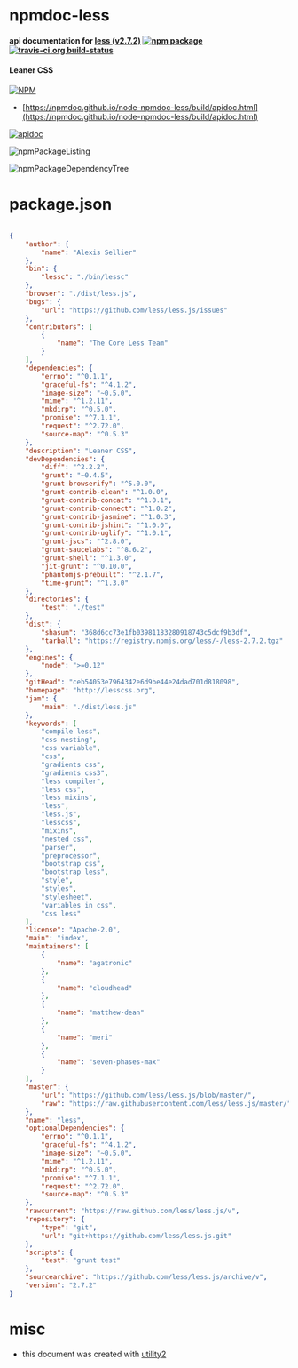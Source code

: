 # npmdoc-less

#### api documentation for  [less (v2.7.2)](http://lesscss.org)  [![npm package](https://img.shields.io/npm/v/npmdoc-less.svg?style=flat-square)](https://www.npmjs.org/package/npmdoc-less) [![travis-ci.org build-status](https://api.travis-ci.org/npmdoc/node-npmdoc-less.svg)](https://travis-ci.org/npmdoc/node-npmdoc-less)

#### Leaner CSS

[![NPM](https://nodei.co/npm/less.png?downloads=true&downloadRank=true&stars=true)](https://www.npmjs.com/package/less)

- [https://npmdoc.github.io/node-npmdoc-less/build/apidoc.html](https://npmdoc.github.io/node-npmdoc-less/build/apidoc.html)

[![apidoc](https://npmdoc.github.io/node-npmdoc-less/build/screenCapture.buildCi.browser.%252Ftmp%252Fbuild%252Fapidoc.html.png)](https://npmdoc.github.io/node-npmdoc-less/build/apidoc.html)

![npmPackageListing](https://npmdoc.github.io/node-npmdoc-less/build/screenCapture.npmPackageListing.svg)

![npmPackageDependencyTree](https://npmdoc.github.io/node-npmdoc-less/build/screenCapture.npmPackageDependencyTree.svg)



# package.json

```json

{
    "author": {
        "name": "Alexis Sellier"
    },
    "bin": {
        "lessc": "./bin/lessc"
    },
    "browser": "./dist/less.js",
    "bugs": {
        "url": "https://github.com/less/less.js/issues"
    },
    "contributors": [
        {
            "name": "The Core Less Team"
        }
    ],
    "dependencies": {
        "errno": "^0.1.1",
        "graceful-fs": "^4.1.2",
        "image-size": "~0.5.0",
        "mime": "^1.2.11",
        "mkdirp": "^0.5.0",
        "promise": "^7.1.1",
        "request": "^2.72.0",
        "source-map": "^0.5.3"
    },
    "description": "Leaner CSS",
    "devDependencies": {
        "diff": "^2.2.2",
        "grunt": "~0.4.5",
        "grunt-browserify": "^5.0.0",
        "grunt-contrib-clean": "^1.0.0",
        "grunt-contrib-concat": "^1.0.1",
        "grunt-contrib-connect": "^1.0.2",
        "grunt-contrib-jasmine": "^1.0.3",
        "grunt-contrib-jshint": "^1.0.0",
        "grunt-contrib-uglify": "^1.0.1",
        "grunt-jscs": "^2.8.0",
        "grunt-saucelabs": "^8.6.2",
        "grunt-shell": "^1.3.0",
        "jit-grunt": "^0.10.0",
        "phantomjs-prebuilt": "^2.1.7",
        "time-grunt": "^1.3.0"
    },
    "directories": {
        "test": "./test"
    },
    "dist": {
        "shasum": "368d6cc73e1fb03981183280918743c5dcf9b3df",
        "tarball": "https://registry.npmjs.org/less/-/less-2.7.2.tgz"
    },
    "engines": {
        "node": ">=0.12"
    },
    "gitHead": "ceb54053e7964342e6d9be44e24dad701d818098",
    "homepage": "http://lesscss.org",
    "jam": {
        "main": "./dist/less.js"
    },
    "keywords": [
        "compile less",
        "css nesting",
        "css variable",
        "css",
        "gradients css",
        "gradients css3",
        "less compiler",
        "less css",
        "less mixins",
        "less",
        "less.js",
        "lesscss",
        "mixins",
        "nested css",
        "parser",
        "preprocessor",
        "bootstrap css",
        "bootstrap less",
        "style",
        "styles",
        "stylesheet",
        "variables in css",
        "css less"
    ],
    "license": "Apache-2.0",
    "main": "index",
    "maintainers": [
        {
            "name": "agatronic"
        },
        {
            "name": "cloudhead"
        },
        {
            "name": "matthew-dean"
        },
        {
            "name": "meri"
        },
        {
            "name": "seven-phases-max"
        }
    ],
    "master": {
        "url": "https://github.com/less/less.js/blob/master/",
        "raw": "https://raw.githubusercontent.com/less/less.js/master/"
    },
    "name": "less",
    "optionalDependencies": {
        "errno": "^0.1.1",
        "graceful-fs": "^4.1.2",
        "image-size": "~0.5.0",
        "mime": "^1.2.11",
        "mkdirp": "^0.5.0",
        "promise": "^7.1.1",
        "request": "^2.72.0",
        "source-map": "^0.5.3"
    },
    "rawcurrent": "https://raw.github.com/less/less.js/v",
    "repository": {
        "type": "git",
        "url": "git+https://github.com/less/less.js.git"
    },
    "scripts": {
        "test": "grunt test"
    },
    "sourcearchive": "https://github.com/less/less.js/archive/v",
    "version": "2.7.2"
}
```



# misc
- this document was created with [utility2](https://github.com/kaizhu256/node-utility2)
